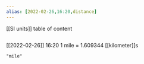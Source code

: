 ```yaml
---
alias: [2022-02-26,16:20,distance]
---
```

[[SI units]]
table of content
```toc
```

[[2022-02-26]] 16:20
1 mile = 1.609344 [[kilometer]]s
```query
"mile"
```